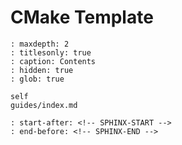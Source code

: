 # CMake Template

```{toctree}
: maxdepth: 2
: titlesonly: true
: caption: Contents
: hidden: true
: glob: true

self
guides/index.md
```

```{include} ../README.md
: start-after: <!-- SPHINX-START -->
: end-before: <!-- SPHINX-END -->
```

[cmake-presets]: inv:cmake:std:doc#manual/cmake-presets.7
[copr]: https://copr.fedorainfracloud.org/
[fedora]: https://src.fedoraproject.org/
[packit]: https://packit.dev
[pre-commit]: https://pre-commit.com/
[sphinx]: inv:rtd:std:doc#intro/getting-started-with-sphinx
[testing-farm]: https://docs.testing-farm.io/Testing%20Farm/0.1/index.html
[tmt]: inv:tmt:std:doc#index
